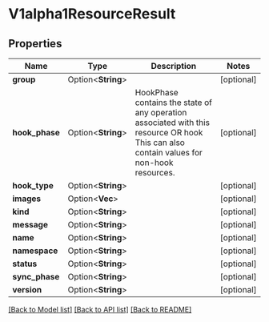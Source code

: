 # V1alpha1ResourceResult

## Properties

Name | Type | Description | Notes
------------ | ------------- | ------------- | -------------
**group** | Option<**String**> |  | [optional]
**hook_phase** | Option<**String**> | HookPhase contains the state of any operation associated with this resource OR hook This can also contain values for non-hook resources. | [optional]
**hook_type** | Option<**String**> |  | [optional]
**images** | Option<**Vec<String>**> |  | [optional]
**kind** | Option<**String**> |  | [optional]
**message** | Option<**String**> |  | [optional]
**name** | Option<**String**> |  | [optional]
**namespace** | Option<**String**> |  | [optional]
**status** | Option<**String**> |  | [optional]
**sync_phase** | Option<**String**> |  | [optional]
**version** | Option<**String**> |  | [optional]

[[Back to Model list]](../README.md#documentation-for-models) [[Back to API list]](../README.md#documentation-for-api-endpoints) [[Back to README]](../README.md)


